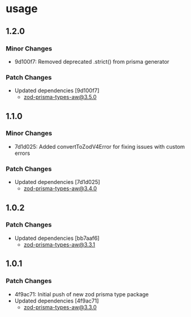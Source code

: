 # usage

## 1.2.0

### Minor Changes

- 9d100f7: Removed deprecated .strict() from prisma generator

### Patch Changes

- Updated dependencies [9d100f7]
  - zod-prisma-types-aw@3.5.0

## 1.1.0

### Minor Changes

- 7d1d025: Added convertToZodV4Error for fixing issues with custom errors

### Patch Changes

- Updated dependencies [7d1d025]
  - zod-prisma-types-aw@3.4.0

## 1.0.2

### Patch Changes

- Updated dependencies [bb7aaf6]
  - zod-prisma-types-aw@3.3.1

## 1.0.1

### Patch Changes

- 4f9ac71: Initial push of new zod prisma type package
- Updated dependencies [4f9ac71]
  - zod-prisma-types-aw@3.3.0
